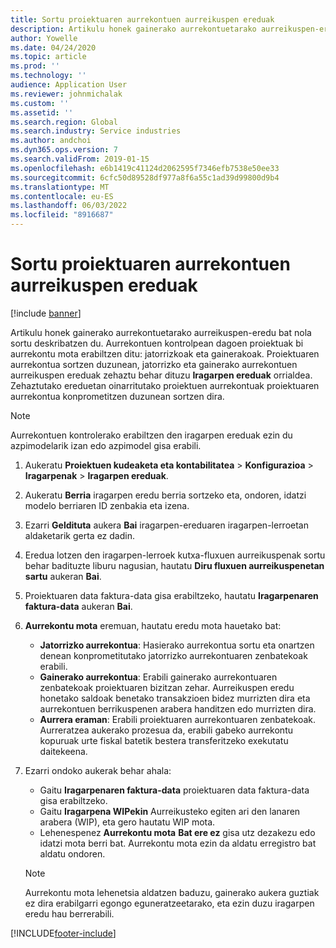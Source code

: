 ```yaml
---
title: Sortu proiektuaren aurrekontuen aurreikuspen ereduak
description: Artikulu honek gainerako aurrekontuetarako aurreikuspen-eredu bat nola sortu deskribatzen du.
author: Yowelle
ms.date: 04/24/2020
ms.topic: article
ms.prod: ''
ms.technology: ''
audience: Application User
ms.reviewer: johnmichalak
ms.custom: ''
ms.assetid: ''
ms.search.region: Global
ms.search.industry: Service industries
ms.author: andchoi
ms.dyn365.ops.version: 7
ms.search.validFrom: 2019-01-15
ms.openlocfilehash: e6b1419c41124d2062595f7346efb7538e50ee33
ms.sourcegitcommit: 6cfc50d89528df977a8f6a55c1ad39d99800d9b4
ms.translationtype: MT
ms.contentlocale: eu-ES
ms.lasthandoff: 06/03/2022
ms.locfileid: "8916687"
---
```

# <a name="create-forecast-models-for-project-budgets"></a>Sortu proiektuaren aurrekontuen aurreikuspen ereduak 

[!include [banner](../includes/banner.md)]

Artikulu honek gainerako aurrekontuetarako aurreikuspen-eredu bat nola sortu deskribatzen du. Aurrekontuen kontrolpean dagoen proiektuak bi aurrekontu mota erabiltzen ditu: jatorrizkoak eta gainerakoak. Proiektuaren aurrekontua sortzen duzunean, jatorrizko eta gainerako aurrekontuen aurreikuspen ereduak zehaztu behar dituzu **Iragarpen ereduak** orrialdea. Zehaztutako ereduetan oinarritutako proiektuen aurrekontuak proiektuaren aurrekontua konprometitzen duzunean sortzen dira.

> [!NOTE]
> Aurrekontuen kontrolerako erabiltzen den iragarpen ereduak ezin du azpimodelarik izan edo azpimodel gisa erabili.

1. Aukeratu **Proiektuen kudeaketa eta kontabilitatea** > **Konfigurazioa** > **Iragarpenak**  > **Iragarpen ereduak**.
2. Aukeratu **Berria** iragarpen eredu berria sortzeko eta, ondoren, idatzi modelo berriaren ID zenbakia eta izena. 
3. Ezarri **Geldituta** aukera **Bai** iragarpen-ereduaren iragarpen-lerroetan aldaketarik gerta ez dadin. 
4. Eredua lotzen den iragarpen-lerroek kutxa-fluxuen aurreikuspenak sortu behar badituzte liburu nagusian, hautatu **Diru fluxuen aurreikuspenetan sartu** aukeran **Bai**. 
5. Proiektuaren data faktura-data gisa erabiltzeko, hautatu **Iragarpenaren faktura-data** aukeran **Bai**. 
6. **Aurrekontu mota** eremuan, hautatu eredu mota hauetako bat:

   - **Jatorrizko aurrekontua**: Hasierako aurrekontua sortu eta onartzen denean konprometitutako jatorrizko aurrekontuaren zenbatekoak erabili.
   - **Gainerako aurrekontua**: Erabili gainerako aurrekontuaren zenbatekoak proiektuaren bizitzan zehar. Aurreikuspen eredu honetako saldoak benetako transakzioen bidez murrizten dira eta aurrekontuen berrikuspenen arabera handitzen edo murrizten dira.
   - **Aurrera eraman**: Erabili proiektuaren aurrekontuaren zenbatekoak. Aurreratzea aukerako prozesua da, erabili gabeko aurrekontu kopuruak urte fiskal batetik bestera transferitzeko exekutatu daitekeena.

7. Ezarri ondoko aukerak behar ahala:

   - Gaitu **Iragarpenaren faktura-data** proiektuaren data faktura-data gisa erabiltzeko.
   - Gaitu **Iragarpena WIPekin** Aurreikusteko egiten ari den lanaren arabera (WIP), eta gero hautatu WIP mota. 
   - Lehenespenez **Aurrekontu mota** **Bat ere ez** gisa utz dezakezu edo idatzi mota berri bat. Aurrekontu mota ezin da aldatu erregistro bat aldatu ondoren.     
    > [!NOTE]
    > Aurrekontu mota lehenetsia aldatzen baduzu, gainerako aukera guztiak ez dira erabilgarri egongo eguneratzeetarako, eta ezin duzu iragarpen eredu hau berrerabili. 
   


 



[!INCLUDE[footer-include](../includes/footer-banner.md)]